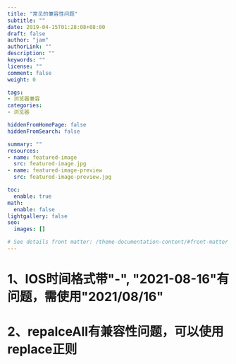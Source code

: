 ```yaml
---
title: "常见的兼容性问题"
subtitle: ""
date: 2019-04-15T01:28:08+08:00
draft: false
author: "jam"
authorLink: ""
description: ""
keywords: ""
license: ""
comment: false
weight: 0

tags:
- 浏览器兼容
categories:
- 浏览器

hiddenFromHomePage: false
hiddenFromSearch: false

summary: ""
resources:
- name: featured-image
  src: featured-image.jpg
- name: featured-image-preview
  src: featured-image-preview.jpg

toc:
  enable: true
math:
  enable: false
lightgallery: false
seo:
  images: []

# See details front matter: /theme-documentation-content/#front-matter
---
```


<!--more-->

# 1、IOS时间格式带"-", "2021-08-16"有问题，需使用"2021/08/16"

# 2、repalceAll有兼容性问题，可以使用replace正则